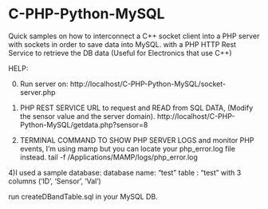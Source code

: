 C-PHP-Python-MySQL
==================

Quick samples on how to interconnect a C++ socket client into a PHP server with sockets in order to save data into MySQL. with a PHP HTTP Rest Service to retrieve the DB data (Useful for Electronics that use C++)

HELP:

0) Run server on:
	http://localhost/C-PHP-Python-MySQL/socket-server.php

2) PHP REST SERVICE URL to request and READ from SQL DATA, (Modify the sensor value and the server domain).
	http://localhost/C-PHP-Python-MySQL/getdata.php?sensor=8

3) TERMINAL COMMAND TO SHOW PHP SERVER LOGS and monitor PHP events, I’m using mamp but you can locate your php_error.log file instead.
	 tail -f /Applications/MAMP/logs/php_error.log 

4)I used a sample database:
 database name: “test” 
 table : “test” with 3 columns (‘ID’, ‘Sensor’, ‘Val’)
 
 run createDBandTable.sql in your MySQL DB.
